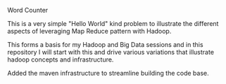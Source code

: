 Word Counter 

This is a very simple "Hello World" kind problem to illustrate the different aspects of leveraging Map Reduce pattern with Hadoop. 

This forms a basis for my Hadoop and Big Data sessions and in this repository I will start with this and drive various variations that illustrate hadoop concepts and infrastructure. 

Added the maven infrastructure to streamline building the code base. 

